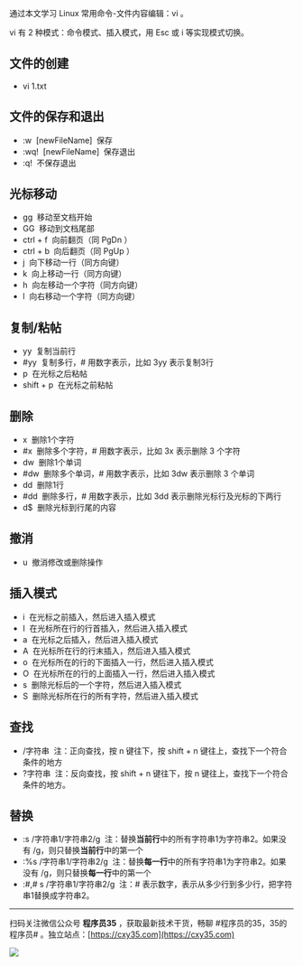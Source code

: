 通过本文学习 Linux 常用命令-文件内容编辑：vi 。
<!-- more -->

vi 有 2 种模式：命令模式、插入模式，用 Esc 或 i 等实现模式切换。

## 文件的创建

- vi 1.txt

## 文件的保存和退出

- :w  [newFileName]  保存
- :wq!  [newFileName]  保存退出
- :q!  不保存退出

## 光标移动

- gg  移动至文档开始
- GG  移动到文档尾部
- ctrl + f  向前翻页（同 PgDn ）
- ctrl + b  向后翻页（同 PgUp ）
- j  向下移动一行（同方向键）
- k  向上移动一行（同方向键）
- h  向左移动一个字符（同方向键）
- l  向右移动一个字符（同方向键）

## 复制/粘帖

- yy  复制当前行
- #yy  复制多行，# 用数字表示，比如 3yy 表示复制3行
- p  在光标之后粘帖
- shift + p  在光标之前粘帖

## 删除

- x  删除1个字符
- #x  删除多个字符，# 用数字表示，比如 3x 表示删除 3 个字符
- dw  删除1个单词
- #dw  删除多个单词，# 用数字表示，比如 3dw 表示删除 3 个单词
- dd  删除1行
- #dd  删除多行，# 用数字表示，比如 3dd 表示删除光标行及光标的下两行
- d$  删除光标到行尾的内容

## 撤消

- u  撤消修改或删除操作

## 插入模式

- i  在光标之前插入，然后进入插入模式
- I  在光标所在行的行首插入，然后进入插入模式
- a  在光标之后插入，然后进入插入模式
- A  在光标所在行的行末插入，然后进入插入模式
- o  在光标所在的行的下面插入一行，然后进入插入模式
- O  在光标所在的行的上面插入一行，然后进入插入模式
- s  删除光标后的一个字符，然后进入插入模式
- S  删除光标所在行的所有字符，然后进入插入模式

## 查找

- /字符串  注：正向查找，按 n 键往下，按 shift + n 键往上，查找下一个符合条件的地方
- ?字符串  注：反向查找，按 shift + n 键往下，按 n 键往上，查找下一个符合条件的地方。

## 替换

- :s /字符串1/字符串2/g  注：替换**当前行**中的所有字符串1为字符串2。如果没有 /g，则只替换**当前行**中的第一个
- :%s /字符串1/字符串2/g  注：替换**每一行**中的所有字符串1为字符串2。如果没有 /g，则只替换**每一行**中的第一个
- :#,# s /字符串1/字符串2/g  注：# 表示数字，表示从多少行到多少行，把字符串1替换成字符串2。


---

扫码关注微信公众号 **程序员35** ，获取最新技术干货，畅聊 #程序员的35，35的程序员# 。独立站点：[https://cxy35.com](https://cxy35.com)

![](https://oscimg.oschina.net/oscnet/up-285838b9c516db5bb1ba760f292f2346078.JPEG)
